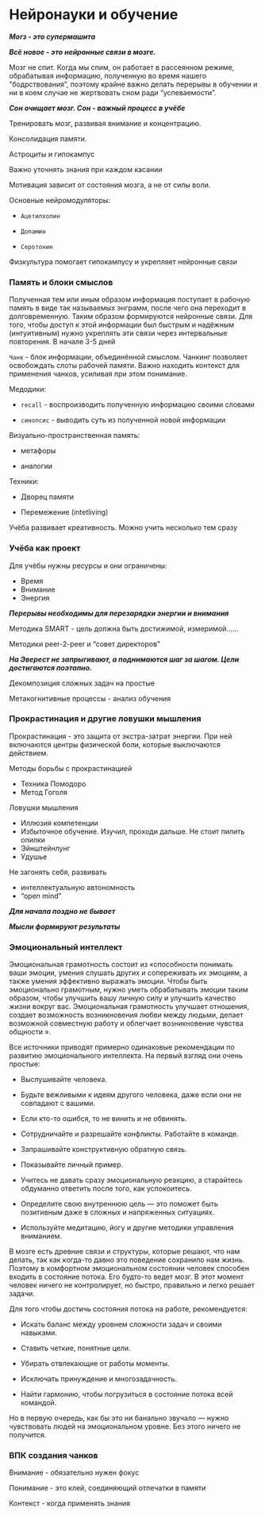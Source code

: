 # Нейронауки и обучение

**_Могз - это супермашита_**

**_Всё новое - это нейронные связи в мозге._**

Мозг не спит. Когда мы спим, он работает в рассеянном режиме, обрабатывая информацию, полученную во время нашего “бодрствования”, поэтому крайне важно делать перерывы в обучении и ни в коем случае не жертвовать сном ради “успеваемости”.

**_Сон очищает мозг. Сон - важный процесс в учёбе_**

Тренировать мозг, развивая внимание и концентрацию.

Консолидация памяти.

Астроциты и гипокампус

Важно уточнять знания при каждом касании

Мотивация зависит от состояния мозга, а не от силы воли.

Основные нейромодуляторы:

- `Ацетилхолин`

- `Допамин`

- `Серотонин`

Физкультура помогает гипокампусу и укрепляет нейронные связи

### Память и блоки смыслов

Полученная тем или иным образом информация поступает в рабочую память в виде так называемых энграмм, после чего она переходит в долговременную. Таким образом формируются нейронные связи. Для того, чтобы доступ к этой информации был быстрым и надёжным (интуитивным) нужно укреплять эти связи через интервальные повторения. В начале 3-5 дней

`Чанк` - блок информации, объединённой смыслом. Чанкинг позволяет освобождать слоты рабочей памяти. Важно находить контекст для применения чанков, усиливая при этом понимание.

Медодики:

- `recall` - воспроизводить полученную информацию своими словами

- `синопсис` - выводить суть из полученной новой информации

Визуально-пространственная память:

- метафоры

- аналогии

Техники:

- Дворец памяти

- Перемежение (intetliving)

Учёба развивает креативность. Можно учить несколько тем сразу

### Учёба как проект

Для учёбы нужны ресурсы и они ограничены: 

- Время
- Внимание
- Энергия

**_Перерывы необходимы для перезарядки энергии и внимания_**

Методика SMART - цель должна быть достижимой, измеримой……

Методики peer-2-peer и “совет директоров”

**_На Эверест не запрыгивают, а поднимаются шаг за шагом. Цели достигаются поэтапно._** 

Декомпозиция сложных задач на простые

Метакогнитивные процессы - анализ обучения

### Прокрастинация и другие ловушки мышления

Прокрастинация - это защита от экстра-затрат энергии. При ней включаются центры физической боли, которые выключаются действием.

Методы борьбы с прокрастинацией

- Техника Помодоро
- Метод Гоголя

Ловушки мышления

- Иллюзия компетенции
- Избыточное обучение. Изучил, проходи дальше. Не стоит пилить опилки
- Эйнштейнлунг
- Удушье

Не загонять себя, развивать 

- интеллектуальную автономность
- “open mind”

**_Для начала поздно не бывает_**

**_Мысли формируют результаты_**

### Эмоциональный интеллект

Эмоциональная грамотность состоит из «способности понимать ваши эмоции, умения слушать других и сопереживать их эмоциям, а также умения эффективно выражать эмоции. Чтобы быть эмоционально грамотным, нужно уметь обрабатывать эмоции таким образом, чтобы улучшить вашу личную силу и улучшить качество жизни вокруг вас. Эмоциональная грамотность улучшает отношения, создает возможность возникновения любви между людьми, делает возможной совместную работу и облегчает возникновение чувства общности
».

Все источники приводят примерно одинаковые рекомендации по развитию эмоционального интеллекта. На первый взгляд они очень простые:

- Выслушивайте человека.

- Будьте вежливыми к идеям другого человека, даже если они не совпадают с вашими.

- Если кто-то ошибся, то не винить и не обвинять.

- Сотрудничайте и разрешайте конфликты. Работайте в команде.

- Запрашивайте конструктивную обратную связь.

- Показывайте личный пример.

- Учитесь не давать сразу эмоциональную реакцию, а старайтесь обдуманно ответить после того, как успокоитесь.

- Определите свою внутреннюю цель — это поможет быть позитивным даже в сложных и напряженных ситуациях.

- Используйте медитацию, йогу и другие методики управления вниманием.

В мозге есть древние связи и структуры, которые решают, что нам делать, так как когда-то давно это поведение сохранило нам жизнь. Поэтому в комфортном эмоциональном состоянии человек способен входить в состояние потока. Его будто-то ведет мозг. В этот момент человек ничего не контролирует, но быстро, правильно и легко решает задачи.

Для того чтобы достичь состояния потока на работе, рекомендуется:

- Искать баланс между уровнем сложности задач и своими навыками.

- Ставить четкие, понятные цели.

- Убирать отвлекающие от работы моменты.

- Исключать принуждение и многозадачность.

- Найти гармонию, чтобы погрузиться в состояние потока всей командой.

Но в первую очередь, как бы это ни банально звучало — нужно чувствовать людей на эмоциональном уровне. Без этого ничего не получится.
### ВПК создания чанков

Внимание - обязательно нужен фокус

Понимание - это клей, соединяющий отпечатки в памяти

Контекст - когда применять знания